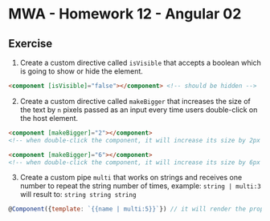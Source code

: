 # MWA - Homework 12 - Angular 02
## Exercise
1. Create a custom directive called `isVisible` that accepts a boolean which is going to show or hide the element.
```html
<component [isVisible]="false"></component> <!-- should be hidden -->
```
2. Create a custom directive called `makeBigger` that increases the size of the text by `n` pixels passed as an input every time users double-click on the host element. 
```html
<component [makeBigger]="2"></component> 
<!-- when double-click the component, it will increase its size by 2px -->

<component [makeBigger]="6"></component> 
<!-- when double-click the component, it will increase its size by 6px -->

```
3. Create a custom pipe `multi` that works on strings and receives one number to repeat the string number of times, example: `string | multi:3` will result to: `string string string`
```javascript
@Component({template: `{{name | multi:5}}`}) // it will render the property `name` 5 times
```

